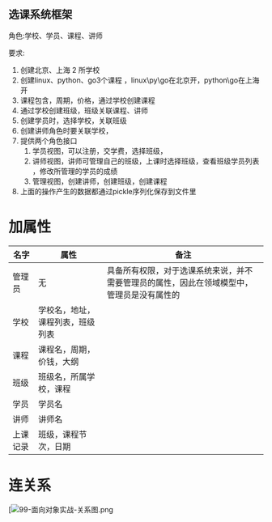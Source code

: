 ## 选课系统框架

角色:学校、学员、课程、讲师

要求:

1. 创建北京、上海 2 所学校
2. 创建linux、python、go3个课程 ，linux\py\go在北京开，python\go在上海开
3. 课程包含，周期，价格，通过学校创建课程
4. 通过学校创建班级，班级关联课程、讲师
5. 创建学员时，选择学校，关联班级
6. 创建讲师角色时要关联学校，
7. 提供两个角色接口
   1. 学员视图，可以注册，交学费，选择班级，
   2. 讲师视图，讲师可管理自己的班级，上课时选择班级，查看班级学员列表 ，修改所管理的学员的成绩
   3. 管理视图，创建讲师，创建班级，创建课程
8. 上面的操作产生的数据都通过pickle序列化保存到文件里

# 加属性

| 名字     | 属性                             | 备注                                                         |
| -------- | -------------------------------- | ------------------------------------------------------------ |
| 管理员   | 无                               | 具备所有权限，对于选课系统来说，并不需要管理员的属性，因此在领域模型中，管理员是没有属性的 |
| 学校     | 学校名，地址，课程列表，班级列表 |                                                              |
| 课程     | 课程名，周期，价钱，大纲         |                                                              |
| 班级     | 班级名，所属学校，课程           |                                                              |
| 学员     | 学员名                           |                                                              |
| 讲师     | 讲师名                           |                                                              |
| 上课记录 | 班级，课程节次，日期             |                                                              |

# 连关系

[![99-面向对象实战-关系图.png](https://camo.githubusercontent.com/939d6b6bdd40940958a61d308fc7d7b36b27acfe/687474703a2f2f696d616765732e636e626c6f67732e636f6d2f636e626c6f67735f636f6d2f6e69636b6368656e3132312f313434373639362f6f5f39392d2545392539442541322545352539302539312545352541462542392545382542312541312545352541452539452545362538382539382d2545352538352542332545372542332542422545352539422542452e706e67)